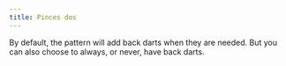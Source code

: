 ```yaml
---
title: Pinces dos
---
```


By default, the pattern will add back darts when they are needed. But you can also choose to always, or never, have back darts.
